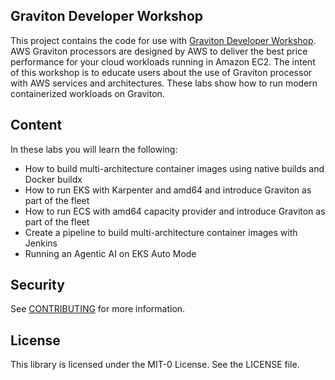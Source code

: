 ## Graviton Developer Workshop

This project contains the code for use with [Graviton Developer Workshop](https://workshops.aws/card/Graviton%20Developer%20Workshop). AWS Graviton processors are designed by AWS to deliver the best price performance for your cloud workloads running in Amazon EC2. The intent of this workshop is to educate users about the use of Graviton processor with AWS services and architectures. These labs show how to run modern containerized workloads on Graviton.

## Content

In these labs you will learn the following:

* How to build multi-architecture container images using native builds and Docker buildx
* How to run EKS with Karpenter and amd64 and introduce Graviton as part of the fleet
* How to run ECS with amd64 capacity provider and introduce Graviton as part of the fleet
* Create a pipeline to build multi-architecture container images with Jenkins
* Running an Agentic AI on EKS Auto Mode

## Security

See [CONTRIBUTING](CONTRIBUTING.md#security-issue-notifications) for more information.

## License

This library is licensed under the MIT-0 License. See the LICENSE file.

